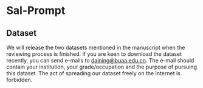 # Sal-Prompt
## Dataset
We will release the two datasets mentioned in the manuscript when the reviewing process is finished. If you are keen to download the dataset recently, you can send e-mails to daining@buaa.edu.cn. The e-mail should contain your institution, your grade/occupation and the purpose of pursuing this dataset. The act of spreading our dataset freely on the Internet is forbidden.

